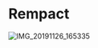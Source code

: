 # Rempact
![IMG_20191126_165335](https://github.com/user-attachments/assets/bc800d42-9adb-4809-be05-e38c3c93ba8e)
